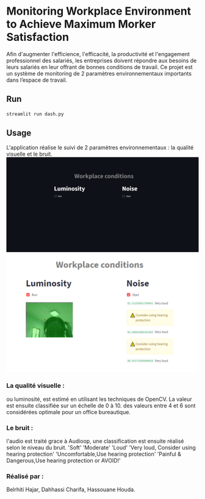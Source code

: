 # Monitoring Workplace Environment to Achieve Maximum Morker Satisfaction

Afin d'augmenter l'efficience, l'efficacité, la productivité et l'engagement professionnel des salariés, les entreprises doivent répondre aux besoins de leurs salariés en leur offrant de bonnes conditions de travail. Ce projet est un système de monitoring de 2 paramètres environnementaux importants dans l’espace de travail.

## Run

```bash
streamlit run dash.py
```

## Usage

L'application réalise le suivi de 2 paramètres environnementaux : la qualité visuelle et le bruit.
![pic1](https://github.com/Hajariiii/monitory_workplace_environmant/blob/main/pic1.png?raw=true)
![pic2](https://github.com/Hajariiii/monitory_workplace_environmant/blob/main/pic2.png?raw=true)

### La qualité visuelle :
ou luminosité, est estimé en utilisant les techniques de OpenCV. La valeur est ensuite classifiée sur un échelle de 0 à 10.
des valeurs entre 4 et 6 sont considérées optimale pour un office bureautique.

### Le bruit :
l'audio est traité grace à Audioop, une classification est ensuite réalisé selon le niveau du bruit. 
'Soft'
'Moderate'
'Loud'
'Very loud, Consider using hearing protection'
'Uncomfortable,Use hearing protection'
'Painful & Dangerous,Use hearing protection or AVOID!'

### Réalisé par : 
Belrhiti Hajar, Dahhassi Charifa, Hassouane Houda.
